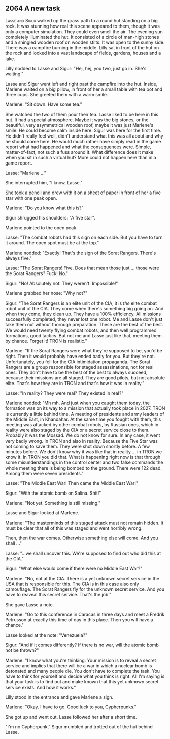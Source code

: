 ## **2064** A new task

<span style="font-variant:small-caps;">Lasse and Sigur</span> walked up the grass path to a round hut standing on a big rock.
It was stunning how real this scene appeared to them, though it was only a computer simulation.
They could even smell the air.
The evening sun completely illuminated the hut.
It consisted of a circle of man-high stones and a shingled wooden roof on wooden stilts.
It was open to the sunny side.
There was a campfire burning in the middle.
Lilly sat in front of the hut on the rock and looked into a vast landscape of fields, gardens, houses and a lake.

Lilly nodded to Lasse and Sigur: "Hej, hej, you two, just go in.
She's waiting."

Lasse and Sigur went left and right past the campfire into the hut.
Inside, Marlene waited on a big pillow, in front of her a small table with tea pot and three cups.
She greeted them with a warm smile.

Marlene: "Sit down.
Have some tea."

She watched the two of them pour their tea.
Lasse liked to be here in this hut.
It had a special atmosphere.
Maybe it was the big stones, or the beautiful, very asymmetrical wooden roof, maybe it was just Marlene's smile.
He could become calm inside here.
Sigur was here for the first time.
He didn't really feel well, didn't understand what this was all about and why he should come here.
He would much rather have simply read in the game report what had happened and what the consequences were.
Simple, matter-of-fact, not such a fuss around it.
What difference does it make when you sit in such a virtual hut?
More could not happen here than in a game report.

Lasse: "Marlene ..."

She interrupted him, "I know, Lasse."

She took a pencil and drew with it on a sheet of paper in front of her a five star with one peak open.

Marlene: "Do you know what this is?"

Sigur shrugged his shoulders: "A five star".

Marlene pointed to the open peak.

Lasse: "The combat robots had this sign on each side.
But you have to turn it around.
The open spot must be at the top."

Marlene nodded: "Exactly!
That's the sign of the Sorat Rangers.
There's always five."

Lasse: "The Sorat Rangers!
Five.
Does that mean those  just ... those were the Sorat Rangers?
Fuck!
No."

Sigur: "No!
Absolutely not.
They weren't.
Impossible!"

Marlene grabbed her nose: "Why not?"

Sigur: "The Sorat Rangers is an elite unit of the CIA, it is _the_ elite combat robot unit of the CIA.
They come when there's something big going on.
And when they come, they clean up.
They have a 100% efficiency.
All missions successfully completed, they never lost one robot.
Me and Lasse don't just take them out without thorough preparation.
These are the best of the best.
We would need twenty flying combat robots, and then well programmed formations, good tactics.
But not me and Lasse just like that, meeting them by chance.
Forget it!
TRON is realistic."

Marlene: "If the Sorat Rangers were what they're supposed to be, you'd be right.
Then it would probably have ended badly for you.
But they're not.
Unfortunately, you fell for the CIA intimidation propaganda.
The Sorat Rangers are a group responsible for staged assassinations, not for real ones.
They don't have to be the best of the best to always succeed, because their missions are all staged.
They are good pilots, but not absolute elite.
That's how they are in TRON and that's how it was in reality."

Lasse: "In reality?
They were real?
They existed in real?"

Marlene nodded: "Mh mh.
And just when you caught them today, the formation was on its way to a mission that actually took place in 2027.
TRON is currently a little behind time.
A meeting of presidents and army leaders of the Middle East, in Khandahar.
At the same time you fought with them, this meeting was attacked by other combat robots, by Russian ones, which in reality were also staged by the CIA or a secret service close to them.
Probably it was the Mossad.
We do not know for sure.
In any case, it went very badly wrong.
In TRON and also in reality.
Because the Five Star was not coming to save them.
They were shot down shortly before.
A few minutes before.
We don't know why it was like that in reality ... in TRON we know it.
In TRON you did that.
What is happening right now is that through some misunderstandings in the control center and two false commands the whole meeting there is being bombed to the ground.
There were 122 dead.
Among them were seven presidents."

Lasse: "The Middle East War!
Then came the Middle East War!"

Sigur: "With the atomic bomb on Salina.
Shit!"

Marlene: "Not yet.
Something is still missing."

Lasse and Sigur looked at Marlene.

Marlene: "The masterminds of this staged attack must not remain hidden.
It must be clear that all of this was staged and went horribly wrong.

Then, then the war comes.
Otherwise something else will come.
And you shall ..."

Lasse: "...we shall uncover this.
We're supposed to find out who did this at the CIA."

Sigur: "What else would come if there were no Middle East War?"

Marlene: "No, not at the CIA.
There is a yet unknown secret service in the USA that is responsible for this.
The CIA is in this case also only camouflage.
The Sorat Rangers fly for the unknown secret service.
And you have to reaveal this secret service.
That's the job."

She gave Lasse a note.

Marlene: "Go to this conference in Caracas in three days and meet a Fredrik Petrusson at exactly this time of day in this place.
Then you will have a chance."

Lasse looked at the note: "Venezuela?"

Sigur: "And if it comes differently?
If there is no war, will the atomic bomb not be thrown?"

Marlene: "I know what you're thinking:
Your mission is to reveal a secret service and implies that there will be a war in which a nuclear bomb is detonated and many people die.
You don't have to complete the task.
You have to think for yourself and decide what you think is right.
All I'm saying is that your task is to find out and make known that this yet unknown secret service exists.
And how it works."

Lilly stood in the entrance and gave Marlene a sign.

Marlene: "Okay.
I have to go.
Good luck to you, Cypherpunks."

She got up and went out.
Lasse followed her after a short time.

"I'm no Cypherpunk," Sigur mumbled and trotted out of the hut behind Lasse.
